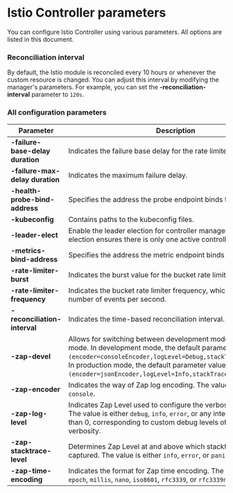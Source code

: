 # Istio Controller parameters 

You can configure Istio Controller using various parameters. All options are listed in this document.

### Reconciliation interval

By default, the Istio module is reconciled every 10 hours or whenever the custom resource is changed. You can adjust this interval by modifying the manager's parameters. For example, you can set the **-reconciliation-interval** parameter to `120s`.

### All configuration parameters

| Parameter                        | Description                                                                                                                                                                                                                                                                                              | Default   |
|----------------------------------|----------------------------------------------------------------------------------------------------------------------------------------------------------------------------------------------------------------------------------------------------------------------------------------------------------|-----------|
| **-failure-base-delay duration** | Indicates the failure base delay for the rate limiter.                                                                                                                                                                                                                                                   | `1s`      |
| **-failure-max-delay duration**  | Indicates the maximum failure delay.                                                                                                                                                                                                                                                                     | `16m40s`  |
| **-health-probe-bind-address**   | Specifies the address the probe endpoint binds to.                                                                                                                                                                                                                                                       | `:8091`   |
| **-kubeconfig**                  | Contains paths to the kubeconfig files.                                                                                                                                                                                                                                                                  | None      |
| **-leader-elect**                | Enable the leader election for controller manager. Enabling the election ensures there is only one active controller manager.                                                                                                                                                                            | None      |
| **-metrics-bind-address**        | Specifies the address the metric endpoint binds to.                                                                                                                                                                                                                                                      | `:8090`   |
| **-rate-limiter-burst**          | Indicates the burst value for the bucket rate limiter.                                                                                                                                                                                                                                                   | `200`     |
| **-rate-limiter-frequency**      | Indicates the bucket rate limiter frequency, which signifies the number of events per second.                                                                                                                                                                                                            | `30`      |
| **-reconciliation-interval**     | Indicates the time-based reconciliation interval.                                                                                                                                                                                                                                                        | `10h0m0s` |
| **-zap-devel**                   | Allows for switching between development mode and production mode. In development mode, the default parameter values are: `(encoder=consoleEncoder,logLevel=Debug,stackTraceLevel=Warn)`. In production mode, the default parameter values are: `(encoder=jsonEncoder,logLevel=Info,stackTraceLevel=Error)`. | `true`    |
| **-zap-encoder**                 | Indicates the way of Zap log encoding. The value is either `json` or `console`.                                                                                                                                                                                                                          | None      |
| **-zap-log-level**               | Indicates Zap Level used to configure the verbosity of logging. The value is either `debug`, `info`, `error`, or any integer value greater than 0, corresponding to custom debug levels of increasing verbosity.                                                                                         | None      |
| **-zap-stacktrace-level**        | Determines Zap Level at and above which stacktraces are captured. The value is either `info`, `error`, or `panic`.                                                                                                                                                                                       | None      |
| **-zap-time-encoding**           | Indicates the format for Zap time encoding. The value is either `epoch`, `millis`, `nano`, `iso8601`, `rfc3339`, or `rfc3339nano`.                                                                                                                                                                       | `epoch`   |
